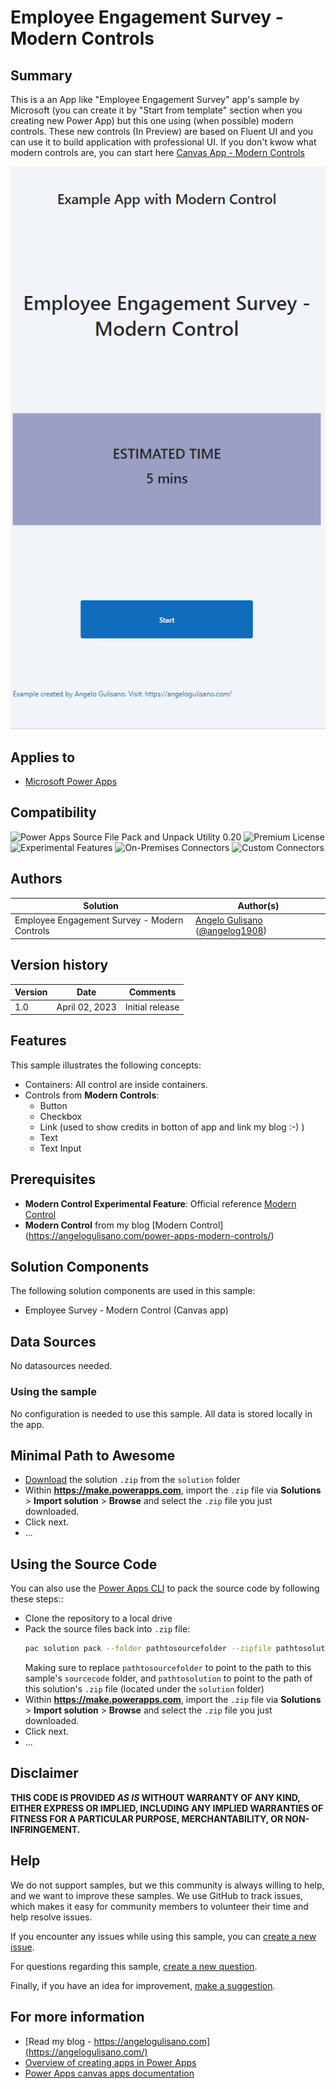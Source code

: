 # Employee Engagement Survey - Modern Controls

## Summary

This is a an App like "Employee Engagement Survey" app's sample by Microsoft (you can create it by "Start from template" section when you creating new Power App) but this one using (when possible) modern controls.
These new controls (In Preview) are based on Fluent UI and you can use it to build application with professional UI.
If you don't kwow what modern controls are, you can start here [Canvas App - Modern Controls](https://powerapps.microsoft.com/en-us/blog/modern-controls-coming-to-canvas-apps/)

![Preview](assets/employee-survey-modern-controls.gif)

## Applies to

* [Microsoft Power Apps](https://docs.microsoft.com/powerapps/)

## Compatibility

![Power Apps Source File Pack and Unpack Utility 0.20](https://img.shields.io/badge/Packing%20Tool-0.20-green.svg)
![Premium License](https://img.shields.io/badge/Premium%20License-Not%20Required-green.svg "Premium Power Apps license not required")
![Experimental Features](https://img.shields.io/badge/Experimental%20Features-yes-green.svg "Does not rely on experimental features")
![On-Premises Connectors](https://img.shields.io/badge/On--Premises%20Connectors-No-green.svg "Does not use on-premise connectors")
![Custom Connectors](https://img.shields.io/badge/Custom%20Connectors-Not%20Required-green.svg "Does not use custom connectors")

## Authors

Solution|Author(s)
--------|---------
Employee Engagement Survey - Modern Controls | [Angelo Gulisano](https://angelogulisano.com/) ([@angelog1908](https://twitter.com/angelog1908))

## Version history

Version|Date|Comments
-------|----|--------
1.0|April 02, 2023|Initial release

## Features

This sample illustrates the following concepts:

* Containers: All control are inside containers.
* Controls from **Modern Controls**:
  - Button
  - Checkbox
  - Link (used to show credits in botton of app and link my blog :-) )
  - Text
  - Text Input

## Prerequisites

* **Modern Control Experimental Feature**: Official reference [Modern Control](https://powerapps.microsoft.com/en-us/blog/modern-controls-coming-to-canvas-apps/)
* **Modern Control** from my blog [Modern Control] (https://angelogulisano.com/power-apps-modern-controls/)

## Solution Components

The following solution components are used in this sample:

* Employee Survey - Modern Control (Canvas app)

## Data Sources

No datasources needed.

### Using the sample

No configuration is needed to use this sample.  All data is stored locally in the app.

## Minimal Path to Awesome

* [Download](./solution/EmployeeSurveyModernControls.zip) the solution `.zip` from the `solution` folder
* Within **https://make.powerapps.com**, import the `.zip` file via **Solutions** > **Import solution** > **Browse** and select the `.zip` file you just downloaded.
* Click next.
* ...

## Using the Source Code

You can also use the [Power Apps CLI](https://aka.ms/pac/docs) to pack the source code by following these steps::

* Clone the repository to a local drive
* Pack the source files back into `.zip` file:
  ```bash
  pac solution pack --folder pathtosourcefolder --zipfile pathtosolution  --processCanvasApps
  ```
  Making sure to replace `pathtosourcefolder` to point to the path to this sample's `sourcecode` folder, and `pathtosolution` to point to the path of this solution's `.zip` file (located under the `solution` folder)
* Within **https://make.powerapps.com**, import the `.zip` file via **Solutions** > **Import solution** > **Browse** and select the `.zip` file you just downloaded.
* Click next.
* ...

## Disclaimer

**THIS CODE IS PROVIDED *AS IS* WITHOUT WARRANTY OF ANY KIND, EITHER EXPRESS OR IMPLIED, INCLUDING ANY IMPLIED WARRANTIES OF FITNESS FOR A PARTICULAR PURPOSE, MERCHANTABILITY, OR NON-INFRINGEMENT.**

## Help

We do not support samples, but we this community is always willing to help, and we want to improve these samples. We use GitHub to track issues, which makes it easy for  community members to volunteer their time and help resolve issues.

If you encounter any issues while using this sample, you can [create a new issue](https://github.com/pnp/powerapps-samples/issues/new?assignees=&labels=Needs%3A+Triage+%3Amag%3A%2Ctype%3Abug-suspected&template=bug-report.yml&sample=employee-engagement-survey-modern-controls&authors=@angelogulisano&title=employee-engagement-survey-modern-controls).

For questions regarding this sample, [create a new question](https://github.com/pnp/powerapps-samples/issues/new?assignees=&labels=Needs%3A+Triage+%3Amag%3A%2Ctype%3Abug-suspected&template=question.yml&sample=employee-engagement-survey-modern-controls&authors=@angelogulisano&title=employee-engagement-survey-modern-controls).

Finally, if you have an idea for improvement, [make a suggestion](https://github.com/pnp/powerapps-samples/issues/new?assignees=&labels=Needs%3A+Triage+%3Amag%3A%2Ctype%3Abug-suspected&template=suggestion.yml&sample=employee-engagement-survey-modern-controls&authors=@angelogulisano&title=employee-engagement-survey-modern-controls).

## For more information

- [Read my blog - https://angelogulisano.com](https://angelogulisano.com/)
- [Overview of creating apps in Power Apps](https://docs.microsoft.com/powerapps/maker/)
- [Power Apps canvas apps documentation](https://docs.microsoft.com/en-us/powerapps/maker/canvas-apps/)
